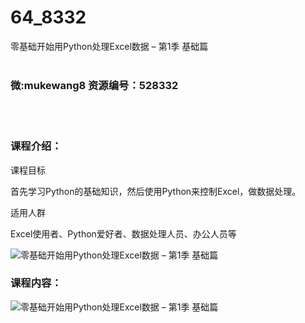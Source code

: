 # 64_8332
零基础开始用Python处理Excel数据 – 第1季 基础篇
<br/></br>
<h3>微:mukewang8 资源编号：528332</h3>
<br/></br>
<h3>课程介绍：</h3>
<p>课程目标</p>
<p>首先学习Python的基础知识，然后使用Python来控制Excel，做数据处理。</p>
<p>适用人群</p>
<p>Excel使用者、Python爱好者、数据处理人员、办公人员等</p>
<p><img src="https://www.ko996.com/wp-content/uploads/img/2019/11/1-4-300x169.png" alt="零基础开始用Python处理Excel数据 – 第1季 基础篇"></p>
<h3>课程内容：</h3>
<p><img src="https://www.ko996.com/wp-content/uploads/img/2019/11/2-7.png" alt="零基础开始用Python处理Excel数据 – 第1季 基础篇"></p>
<p>&nbsp;</p>
